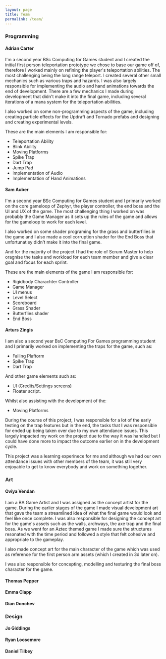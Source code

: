 ```yaml
---
layout: page
title: Team
permalink: /team/
---
```


### Programming

#### Adrian Carter

I'm a second year BSc Computing for Games student and I created the initial first person teleportation prototype we chose to base our game off of, therefore I worked mainly on refining the player's teleportation abilities. The most challenging being the long range teleport. I created several other small mechanics such as various traps and hazards. I was also largely responsible for implementing the audio and hand animations towards the end of development. There are a few mechanics I made during development that didn't make it into the final game, including several iterations of a mana system for the teleportation abilities.

I also worked on some non-programming aspects of the game, including creating particle effects for the Updraft and Tornado prefabs and designing and creating experimental levels.

These are the main elements I am responsible for:
- Teleportation Ability
- Blink Ability
- Moving Platforms
- Spike Trap
- Dart Trap
- Jump Pad
- Implementation of Audio
- Implementation of Hand Animations

#### Sam Auber

I'm a second year BSc Computing for Games student and I primarily worked on the core gameloop of Zephyr, the player controller, the end boss and the UI and UX of the game. The most challenging thing I worked on was probably the Game Manager as it sets up the rules of the game and allows for the gameloop to work for each level.

I also worked on some shader programing for the grass and butterfilies in the game and I also made a cool corruption shader for the End Boss that unfortunatley didn't make it into the final game.

And for the majority of the project I had the role of Scrum Master to help oragnise the tasks and workload for each team member and give a clear goal and focus for each sprint.

These are the main elements of the game I am responsible for:
- Rigidbody Charachter Controller
- Game Manager
- UI menus
- Level Select
- Scoreboard
- Grass Shader
- Butterflies shader
- End Boss


#### Arturs Zingis

I am also a second year BsC Computing For Games programming student and I primarily worked on implementing the traps for the game, such as:
- Falling Plaftorm
- Spike Trap
- Dart Trap

And other game elements such as:
- UI (Credits/Settings screens)
- Floater script.

Whilst also assisting with the development of the:
- Moving Platforms

During the course of this project, I was responsible for a lot of the early testing on the trap features but in the end, the tasks that I was responsible for ended up being taken over due to my own attendance issues. This largely impacted my work on the project due to the way it was handled but I could have done more to impact the outcome earlier on in the development cycle. 

This project was a learning experinece for me and although we had our own attendance issues with other members of the team, it was still very enjoyable to get to know everybody and work on something together.


### Art

#### Oviya Vendan

I am a BA Game Artist and I was assigned as the concept artist for the game. During the earlier stages of the game I made visual development art that gave the team a streamlined idea of what the final game would look and feel like once complete.  I was also responsible for designing the concept art for the game's assets such as the walls, archways, the axe trap and the final boss. As we went for an Aztec themed game I made sure the structures resonated with the time period and followed a style that felt cohesive and appropriate to the gameplay. 

I also made concept art for the main character of the game which was used as reference for the first person arm assets (which I created in 3d later on). 

I was also responsible for concepting, modelling and texturing the final boss character for the game.

#### Thomas Pepper

#### Emma Clapp

#### Dian Donchev



### Design

#### Jo Giddings

#### Ryan Loosemore

#### Daniel Tilbey

